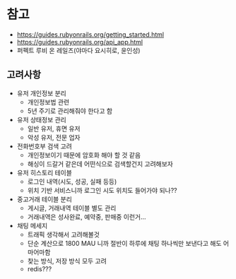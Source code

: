 # 참고

- https://guides.rubyonrails.org/getting_started.html
- https://guides.rubyonrails.org/api_app.html
- 퍼펙트 루비 온 레일즈(야마다 요시히로, 윤인성)

## 고려사항

- 유저 개인정보 분리
    - 개인정보법 관련
    - 5년 주기로 관리해줘야 한다고 함
- 유저 상태정보 관리
    - 일반 유저, 휴면 유저
    - 악성 유저, 전문 업자
- 전화번호부 검색 고려
    - 개인정보이기 때문에 암호화 해야 할 것 같음
    - 해싱이 드갈거 같은데 어떤식으로 검색할건지 고려해보자
- 유저 히스토리 테이블
    - 로그인 내역(시도, 성공, 실패 등등)
    - 위치 기반 서비스니까 로그인 시도 위치도 들어가야 되나??
- 중고거래 테이블 분리
    - 게시글, 거래내역 테이블 별도 관리
    - 거래내역은 성사완료, 예약중, 판매중 이런거...
- 채팅 메세지
    - 트래픽 생각해서 고려해볼것
    - 단순 계산으로 1800 MAU 니까 절반이 하루에 채팅 하나씩만 보낸다고 해도 어마어마함
    - 찾는 방식, 저장 방식 모두 고려
    - redis???